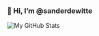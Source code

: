 ### 👋 Hi, I’m @sanderdewitte

![My GitHub Stats](https://github-readme-stats.vercel.app/api?username=sanderdewitte&count_private=true&show_icons=true&theme=tokyonight)
